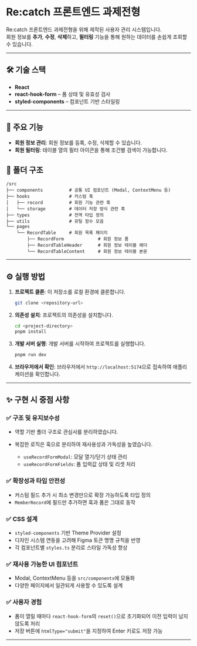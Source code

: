 # Re:catch 프론트엔드 과제전형

Re:catch 프론트엔드 과제전형을 위해 제작된 사용자 관리 시스템입니다.  
회원 정보를 **추가**, **수정**, **삭제**하고, **필터링** 기능을 통해 원하는 데이터를 손쉽게 조회할 수 있습니다.

---

## 🛠️ 기술 스택

- **React**
- **react-hook-form** – 폼 상태 및 유효성 검사
- **styled-components** – 컴포넌트 기반 스타일링

---

## 📌 주요 기능

- **회원 정보 관리**: 회원 정보를 등록, 수정, 삭제할 수 있습니다.
- **회원 필터링**: 테이블 열의 필터 아이콘을 통해 조건별 검색이 가능합니다.

## 📁 폴더 구조

```
/src
├── components          # 공통 UI 컴포넌트 (Modal, ContextMenu 등)
├── hooks               # 커스텀 훅
│   ├── record          # 회원 기능 관련 훅
│   └── storage         # 데이터 저장 방식 관련 훅
├── types               # 전역 타입 정의
├── utils               # 유틸 함수 모음
└── pages
    └── RecordTable     # 회원 목록 페이지
        ├── RecordForm             # 회원 정보 폼
        ├── RecordTableHeader      # 회원 정보 테이블 헤더
        └── RecordTableContent     # 회원 정보 테이블 본문

```

---

## ⚙️ 실행 방법

1. **프로젝트 클론**: 이 저장소를 로컬 환경에 클론합니다.

   ```bash
   git clone <repository-url>
   ```

2. **의존성 설치**: 프로젝트의 의존성을 설치합니다.

   ```bash
   cd <project-directory>
   pnpm install
   ```

3. **개발 서버 실행**: 개발 서버를 시작하여 프로젝트를 실행합니다.

   ```bash
   pnpm run dev
   ```

4. **브라우저에서 확인**: 브라우저에서 `http://localhost:5174`으로 접속하여 애플리케이션을 확인합니다.

---

## ✨ 구현 시 중점 사항

### ✅ 구조 및 유지보수성

- 역할 기반 폴더 구조로 관심사를 분리하였습니다.
- 복잡한 로직은 훅으로 분리하여 재사용성과 가독성을 높였습니다.

  - `useRecordFormModal`: 모달 열기/닫기 상태 관리
  - `useRecordFormFields`: 폼 입력값 상태 및 리셋 처리

### ✅ 확장성과 타입 안전성

- 커스텀 필드 추가 시 최소 변경만으로 확장 가능하도록 타입 정의
- `MemberRecord`에 필드만 추가하면 훅과 폼은 그대로 동작

### ✅ CSS 설계

- `styled-components` 기반 Theme Provider 설정
- 디자인 시스템 연동을 고려해 Figma 토큰 명명 규칙을 반영
- 각 컴포넌트별 `styles.ts` 분리로 스타일 가독성 향상

### ✅ 재사용 가능한 UI 컴포넌트

- Modal, ContextMenu 등을 `src/components`에 모듈화
- 다양한 페이지에서 일관되게 사용할 수 있도록 설계

### ✅ 사용자 경험

- 폼이 열릴 때마다 `react-hook-form`의 `reset()`으로 초기화되어 이전 입력이 남지 않도록 처리
- 저장 버튼에 `htmlType="submit"`을 지정하여 Enter 키로도 저장 가능

---

